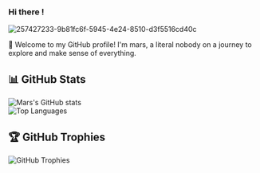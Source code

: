 ### Hi there !
![257427233-9b81fc6f-5945-4e24-8510-d3f5516cd40c](https://github.com/user-attachments/assets/f90f41f0-71a2-4104-8c03-a6bd163822bf)

👋 Welcome to my GitHub profile! I'm mars, a literal nobody on a journey to explore and make sense of everything.

## 📊 GitHub Stats  
![Mars's GitHub stats](https://github-readme-stats.vercel.app/api?username=rffkive&show_icons=true&theme=radical)  
![Top Languages](https://github-readme-stats.vercel.app/api/top-langs/?username=rffkive&layout=compact&theme=radical)  

## 🏆 GitHub Trophies  
![GitHub Trophies](https://github-profile-trophy.vercel.app/?username=rffkive&theme=radical&no-frame=true&margin-w=15)  

